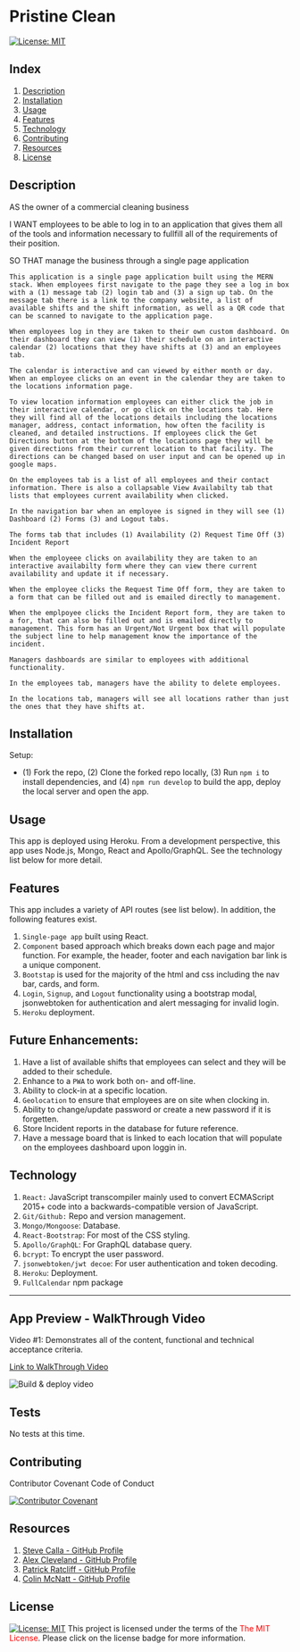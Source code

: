 # Pristine Clean

[![License:  MIT](https://img.shields.io/badge/License-MIT-yellow.svg)](https://opensource.org/licenses/MIT)

## Index

1. [Description](#description)
2. [Installation](#installation)
3. [Usage](#usage)
4. [Features](#features)
5. [Technology](#technology)
6. [Contributing](#contributing)
7. [Resources](#resources)
8. [License](#license)

## Description

AS the owner of a commercial cleaning business

I WANT employees to be able to log in to an application that gives them all of the tools and information necessary to fullfill all of the requirements of their position.

SO THAT manage the business through a single page application

```
This application is a single page application built using the MERN stack. When employees first navigate to the page they see a log in box with a (1) message tab (2) login tab and (3) a sign up tab. On the message tab there is a link to the company website, a list of available shifts and the shift information, as well as a QR code that can be scanned to navigate to the application page.

When employees log in they are taken to their own custom dashboard. On their dashboard they can view (1) their schedule on an interactive calendar (2) locations that they have shifts at (3) and an employees tab.

The calendar is interactive and can viewed by either month or day. When an employee clicks on an event in the calendar they are taken to the locations information page.

To view location information employees can either click the job in their interactive calendar, or go click on the locations tab. Here they will find all of the locations details including the locations manager, address, contact information, how often the facility is cleaned, and detailed instructions. If employees click the Get Directions button at the bottom of the locations page they will be given directions from their current location to that facility. The directions can be changed based on user input and can be opened up in google maps.

On the employees tab is a list of all employees and their contact information. There is also a collapsable View Availabilty tab that lists that employees current availability when clicked.

In the navigation bar when an employee is signed in they will see (1) Dashboard (2) Forms (3) and Logout tabs.

The forms tab that includes (1) Availability (2) Request Time Off (3) Incident Report

When the employeee clicks on availability they are taken to an interactive availabilty form where they can view there current availability and update it if necessary.

When the employee clicks the Request Time Off form, they are taken to a form that can be filled out and is emailed directly to management.

When the emplpoyee clicks the Incident Report form, they are taken to a for, that can also be filled out and is emailed directly to management. This form has an Urgent/Not Urgent box that will populate the subject line to help management know the importance of the incident.

Managers dashboards are similar to employees with additional functionality.

In the employees tab, managers have the ability to delete employees.

In the locations tab, managers will see all locations rather than just the ones that they have shifts at.

```

## Installation

Setup:

- (1) Fork the repo, (2) Clone the forked repo locally, (3) Run `npm i` to install dependencies, and (4) `npm run develop` to build the app, deploy the local server and open the app.

## Usage

This app is deployed using Heroku. From a development perspective, this app uses Node.js, Mongo, React and Apollo/GraphQL. See the technology list below for more detail.

## Features

This app includes a variety of API routes (see list below). In addition, the following features exist.

1. `Single-page app` built using React.
2. `Component` based approach which breaks down each page and major function. For example, the header, footer and each navigation bar link is a unique component.
3. `Bootstap` is used for the majority of the html and css including the nav bar, cards, and form.
4. `Login`, `Signup`, and `Logout` functionality using a bootstrap modal, jsonwebtoken for authentication and alert messaging for invalid login.
5. `Heroku` deployment.

## Future Enhancements:

1. Have a list of available shifts that employees can select and they will be added to their schedule.
2. Enhance to a `PWA` to work both on- and off-line.
3. Ability to clock-in at a specific location.
4. `Geolocation` to ensure that employees are on site when clocking in.
5. Ability to change/update password or create a new password if it is forgetten.
6. Store Incident reports in the database for future reference.
7. Have a message board that is linked to each location that will populate on the employees dashboard upon loggin in.

## Technology

1. `React:` JavaScript transcompiler mainly used to convert ECMAScript 2015+ code into a backwards-compatible version of JavaScript.
2. `Git/Github:` Repo and version management.
3. `Mongo/Mongoose`: Database.
4. `React-Bootstrap`: For most of the CSS styling.
5. `Apollo/GraphQL`: For GraphQL database query.
6. `bcrypt`: To encrypt the user password.
7. `jsonwebtoken/jwt decoe`: For user authentication and token decoding.
8. `Heroku`: Deployment.
9. `FullCalendar` npm package

---

## App Preview - WalkThrough Video

Video #1: Demonstrates all of the content, functional and technical acceptance criteria.

[Link to WalkThrough Video](video)

![Build & deploy video](.)

## Tests

No tests at this time.

## Contributing

Contributor Covenant Code of Conduct

[![Contributor Covenant](https://img.shields.io/badge/Contributor%20Covenant-2.1-4baaaa.svg)](https://www.contributor-covenant.org/version/2/1/code_of_conduct/code_of_conduct.md)

## Resources

1.  [Steve Calla - GitHub Profile](https://github.com/stevecalla)
2.  [Alex Cleveland - GitHub Profile](https://github.com/AClevel5)
3.  [Patrick Ratcliff - GitHub Profile](https://github.com/PatrickARatcliff)
4.  [Colin McNatt - GitHub Profile](https://github.com/colinmichael89)

## License

[![License:  MIT](https://img.shields.io/badge/License-MIT-yellow.svg)](https://opensource.org/licenses/MIT)
This project is licensed under the terms of the <span style="color:red">The MIT License</span>. Please click on the license badge for more information.
